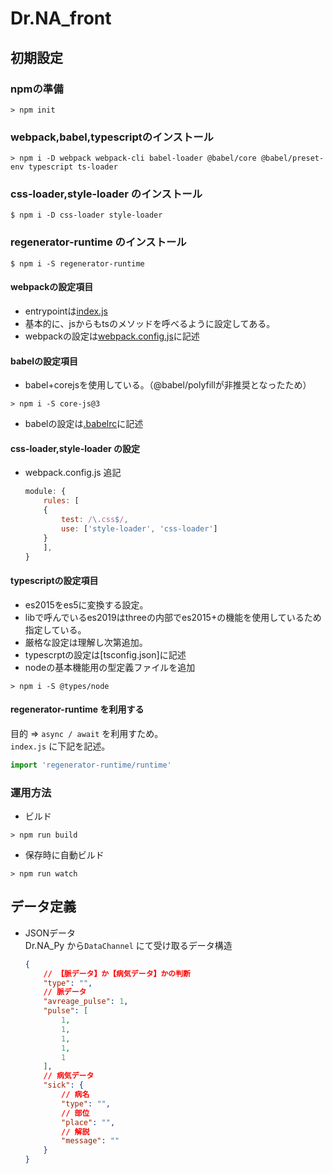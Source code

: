 # Dr.NA_front

## 初期設定

### npmの準備

```shell
> npm init
```

### webpack,babel,typescriptのインストール

```shell
> npm i -D webpack webpack-cli babel-loader @babel/core @babel/preset-env typescript ts-loader
```

### css-loader,style-loader のインストール

``` shell
$ npm i -D css-loader style-loader
```

### regenerator-runtime のインストール

``` shell
$ npm i -S regenerator-runtime
```

#### webpackの設定項目

- entrypointは[index.js](./src/index.js)
- 基本的に、jsからもtsのメソッドを呼べるように設定してある。
- webpackの設定は[webpack.config.js](./webpack.config.js)に記述

#### babelの設定項目

- babel+corejsを使用している。（@babel/polyfillが非推奨となったため）

```shell
> npm i -S core-js@3
```

- babelの設定は[.babelrc](./.babelrc)に記述

#### css-loader,style-loader の設定

- webpack.config.js 追記

    ``` js
    module: {
        rules: [
        {
            test: /\.css$/,
            use: ['style-loader', 'css-loader']
        }
        ],
    }
    ```

#### typescriptの設定項目

- es2015をes5に変換する設定。
- libで呼んでいるes2019はthreeの内部でes2015+の機能を使用しているため指定している。
- 厳格な設定は理解し次第追加。
- typescrptの設定は[tsconfig.json]に記述
- nodeの基本機能用の型定義ファイルを追加

```shell
> npm i -S @types/node
```

#### regenerator-runtime を利用する

目的 => `async / await` を利用すため。<br />
`index.js`  に下記を記述。

``` js
import 'regenerator-runtime/runtime'
```

### 運用方法

- ビルド

```shell
> npm run build
```

- 保存時に自動ビルド

```shell
> npm run watch
```

## データ定義

- JSONデータ<br >
    Dr.NA_Py から`DataChannel` にて受け取るデータ構造

    ``` json
    {
        // 【脈データ】か【病気データ】かの判断
        "type": "",
        // 脈データ
        "avreage_pulse": 1,
        "pulse": [
            1,
            1,
            1,
            1,
            1
        ],
        // 病気データ
        "sick": {
            // 病名
            "type": "",
            // 部位
            "place": "",
            // 解説
            "message": ""
        }
    }
    ```

